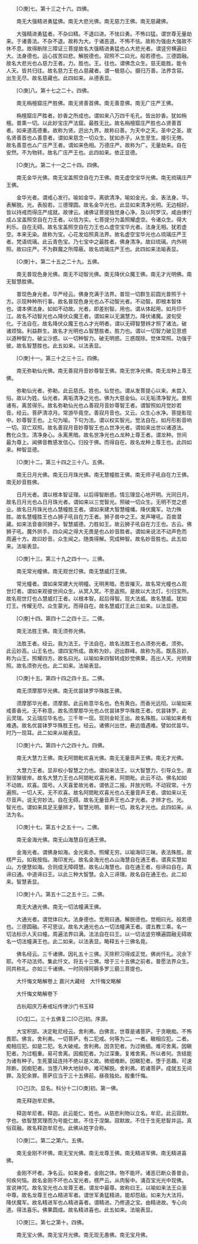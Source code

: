 <!-- { "loadSidebar": true } -->
　　[○庚]七。第十三之十六。四佛。

　　南无大强精进勇猛佛。南无大悲光佛。南无慈力王佛。南无慈藏佛。

　　大强精进勇猛者。不杂曰精。不退曰进。不怯曰勇。不怖曰猛。谓世尊无量劫来。于诸善法。不杂不退。故称为大。于诸恶道。不怖不怯。故称为强由大强故不休不息。故得断除三障证三菩提故名大强精进勇猛也△大悲光者。谓竖穷横遍曰大。法身德也。运心拔苦曰悲。解脱德也。寂照不二曰光。般若德也。三德圆融。故名大悲光也△慈力王者。力。胜也。王。往也。谓佛念众生。慈无能胜。能令人天。皆共归往。故名慈力王也△慈藏者。谓一极慈心。摄归万善。法界含容。出生无尽。故名慈藏也。此四如来。从德表显。

　　[○庚]八。第十七之二十。四佛。

　　南无栴檀窟庄严胜佛。南无贤善首佛。南无善意佛。南无广庄严王佛。

　　栴檀窟庄严胜者。妙香之所成也。谓如来八万四千毛孔。皆出妙香。犹如栴檀。普熏一切。以此妙宝庄严法窟。最胜无比。故名栴檀窟庄严胜也△贤善首者。如来道高德重。故称为贤。迥出九界。故称曰善。为天中之天。圣中之圣。故名贤善首也△善意者。谓如来慈念一切众生。犹如赤子。从生至生。接引无倦。故名善意也△广庄严王者。谓如来色相。万德庄严。故称为广。无量劫来。自在安然。不为物转。故名广庄严王也。此四如来。依正显德。

　　[○庚]九。第二十一之二十四。四佛。

　　南无金华光佛。南无宝盖照空自在力王佛。南无虚空宝华光佛。南无琉璃庄严王佛。

　　金华光者。谓戒心发行。喻如金华。离欲清净。喻如金光。金。表法身。华。表解脱。光。表般若。三德理圆。故名金华光也。此显如来清净光明。无边相好。皆以持戒而得庄严成就。故律云。诸佛证菩提独觉身心净。及以阿罗汉。咸由律行成△宝盖照空自在力王者。以信为实。七菩提分为盖照耀虚空。令诸众生。得大利乐。自在无碍。故名宝盖照空自在力王也△虚空宝华光者。法身无相。犹若虚空。本来无染。故称为宝。心花发焰照真法界。故名虚空宝华光也△琉璃庄严王者。梵语琉璃。此云青色宝。乃七宝中之最胜者。佛身清净。故曰琉璃。内外明照。故曰庄严。不为群魔之所障蔽。故名琉璃庄严王也。此四如来法喻表显。

　　[○庚]十。第二十五之二十九。五佛。

　　南无普现色身光佛。南无不动智光佛。南无降伏众魔王佛。南无才光明佛。南无智慧胜佛。

　　普现色身光者。华严经云。佛身充满于法界。普现一切群生前圆光普照于十方。示现种种所行事。故名普现色身光也△不动智光者。不动智。即根本智体也。谓本佛法身。如如不动故。光者。即差别智。用也。谓从体起用。如月印千江。故名不动智光也△降伏众魔王者。谓如来以无漏慧力。降伏诸魔。波旬受化。于法自在。故名降伏众魔王也△才光明者。谓以无碍智慧辨才照了诸法。破诸烦恼。利益群生。故名才光明也△智慧胜者。胜力也。谓以一切智力破见思惑以道种智力。破尘沙惑。以一切种智力。破无明惑。三惑既除。觉体常照。功强于彼。故名智慧胜也。此五如来。以法表显。

　　[○庚]十一。第三十之三十三。四佛。

　　南无弥勒仙光佛。南无善寂月音妙尊智王佛。南无世净光佛。南无龙种上尊王佛。

　　弥勒仙光者。弥勒。此云慈氏。姓也。仙觉也。谓从发菩提心以来。未尝入俗。故以为姓。仙光者。离垢清净之光也。佛为大慈金仙。以无垢清净智光。普照诸有。离苦得乐。故名弥勒仙光也△善寂月音妙尊智王者。谓智照如月觉妙若音。经云。菩萨清凉月。常游毕竟空。善寂月音也。又云。众生心水净。菩提影现中。妙尊智王也。上句为喻。下句为法。谓以权实智光。觉法自在。如月形影音响一切。双亡双照。故名善寂月音妙尊智王也△世净光者。谓如来出世以诸道法。教化众生。清净身心。永离黑暗。故名世净光也△龙种上尊王者。谓龙种。世间最为尊上。闻佛音教感发信心。归投于佛。而得自在。故名龙种上尊王也。此四如来。种智显德。

　　[○庚]十二。第三十四之三十八。五佛。

　　南无日月光佛。南无日月珠光佛。南无慧幢胜王佛。南无师子吼自在力王佛。南无妙音胜佛。

　　日月光者。谓以根本智证理。以后得智断惑。情忘理显心地开明。光同日月。故名日月光也△日月珠光者。谓如来以三觉智光。照破一切众生。无明不觉之惑业。故名日月珠光也△慧幢胜王者。谓如来建大智慧幢幡。降伏魔军。功力殊胜。故名慧幢胜王也△狮子吼自在力王者。狮子兽中之王。发声哮吼。百兽潜藏。如来法音奋同狮子。智慧威德。力胜如王。故云狮子吼自在力王也。古云。佛狮子吼。魔外拱手。四众闻之得大无畏是也△妙音胜者。谓如来说法不动声色而周遍十方。故曰妙音。众生闻之。随类得解。究成种智。故名妙音胜也。此五如来。法喻表显。

　　[○庚]十三。第三十九之四十一。三佛。

　　南无常光幢佛。南无观世灯佛。南无慧威灯王佛。

　　常光幢者。谓如来常建大光明幢。无明黑暗。悉皆摧灭。故名常光幢也△观世灯者。谓如来观彼世间众生。从冥入冥。不思返照。是故以大法灯。引归宝所。故名观世灯也△慧威灯王者。以根本智。起后得智。现大法威。故名慧威。犹如灯王。传耀无尽。众生蒙光。而得自在。故名慧威灯王此三如来。以法显德。

　　[○庚]十四。第四十二之四十三。二佛。

　　南无法胜王佛。南无须弥光佛。

　　法胜王者。经云。我为法王。于法自在。故名法胜王也△须弥光者。须弥。此云妙高。山王名也。谓四宝所成。故称为妙。迥出群峰。故称为高。既高且妙。称为山王。照耀四方。故名曰光。以喻如来四智转成妙觉佛果。高出人天。光明普照。故名须弥光也。此二如来。法喻表显。

　　[○庚]十五。第四十四之四十五。二佛。

　　南无须摩那华光佛。南无优昙钵罗华殊胜王佛。

　　须摩那华光者。须摩那。此云称意华名也。色有黄白。而香光远彻。以喻如来戒善香光。无不称意。故名须摩那华光也△优昙钵罗华殊胜王者。优昙钵罗。此云灵瑞。又云瑞应华名也。三千年一现。现则金轮王出。故名殊胜。以喻如来希有难遇。故名优昙钵罗华殊胜王也。经云。诸佛兴出世。悬远值遇难。譬如优昙华。时乃一现耳。此二如来从喻表显。

　　[○庚]十六。第四十六之四十九。四佛。

　　南无大慧力王佛。南无阿閦毗欢喜光佛。南无无量音声王佛。南无才光佛。

　　大慧力王者。显非权小智慧之力也。谓如来法王。以大智慧力。引导众生。直到涅槃彼岸。故名大慧力王也△阿閦毗欢喜光者。阿閦毗。此云不动。佛名如如不动故。欢喜。国号。人天喜爱故光者。谓依正二报。并放光明。不动寂常。十方遍照。一切人天。无不欢喜。故名阿閦毗欢喜光也△无量音声王者。谓如来以无尽音声。说无穷妙法。自在无碍。故名无量音声王也△才光者。才辨才也。光。智光也。谓如来具足无量辨才。智慧光明。普利一切。故名才光也。此四如来。从法为名。

　　[○庚]十七。第五十之五十一。二佛。

　　南无金海光佛。南无山海慧自在通王佛。

　　金海光者。谓佛身如海。金光紫赤。照耀无穷。以喻海印三昧。表法殊胜。故楞严云。如我按指。海印发光。故名金海光也△山海慧自在通王者。谓真实慧如山。方便慧如海。合则成无障碍慧。故名山海慧也。自在通王者。俗谛曰自在。真谛曰通。中道谛曰王。以此三种大智慧。会入三谛理。故名自在通王也。此二如来。智慧表显。

　　[○庚]十八。第五十二之五十三。二佛。

　　南无大通光佛。南无一切法幢满王佛。

　　大通光者。谓觉体曰大。法身德也。觉用曰通。解脱德也。觉相曰光。般若德也。三德圆融。不可思议。故名大通光也△一切法幢满王者。谓五教三乘。名一切法标示人天曰幢。周遍法界曰满。法法自在曰王。以一切法竖穷横遍圆融无碍故名一切法幢满王也。此二如来。以法表显。略释五十三佛名竟。

　　佛名经云。三千诸佛。因礼五十三佛。灭除积习得成正觉。佛尚忏礼。况余下耶。今不动法师。集此忏文。将五十三佛。增于三十五佛之前者。普愿法界众生。同共称礼。亦如三千诸佛。一时同得阿耨多罗三藐三菩提也。

　　大忏悔文略解卷上
嘉兴大藏经　大忏悔文略解


　　大忏悔文略解卷下

　　古杭昭庆万寿戒坛传律沙门书玉释

　　[○戊]二。三十五佛复二[○己]初。序源。

　　大宝积部。决定毗尼经云。舍利弗。白佛言。世尊是诸菩萨。于贪瞋痴。不怖畏耶。佛言。舍利弗。一切菩萨。有二犯戒。何等为二。一者。瞋相应犯。二者。痴相应犯。如是二犯。名大破戒。舍利弗。因贪犯者。为过微细。难可舍离。因瞋犯者。为过粗重。易可舍离。因痴犯者。为过深重。复难舍离。所以者何。贪结能为诸有种子。生死蔓延连持不绝以是义故。微细难断。因瞋犯者。堕于恶趣。可速除断。因痴犯者。当堕八种大地狱中。难可解脱。舍利弗。若诸菩萨。成就五无间罪。及犯余罪。菩萨应当于三十五佛前。昼夜独处。殷重忏悔。

　　[○己]次。显名。科分十二[○庚]初。第一佛。

　　南无释迦牟尼佛。

　　释迦牟尼者。释迦。此云能仁。姓也。从慈悲利物以立名。牟尼。此云寂默。字也。依智慧冥理而为号能仁故。不住于涅槃。寂默故。不住于生死悲智并运。真俗双融。故名释迦牟尼也。此佛从姓字合称。

　　[○庚]二。第二之第六。五佛。

　　南无金刚不坏佛。南无宝光佛。南无龙尊王佛。南无精进军佛。南无精进喜佛。

　　金刚不坏者。净名云。如来身者。金刚之体。物不能坏。诸恶已断众善普会。何疾何恼。故名金刚不坏也△宝光者。楞严云。从肉髻中。涌百宝光光中现佛。宣说神咒。故名宝光也△龙尊王者。谓龙中最尊。故称曰王。以喻如来法王众圣中尊。故名龙尊王也△精进军者。谓世军勇猛精进。能却怨敌。如来为大法将。降伏魔军。故名精进军也△精进喜者。谓精进。乃修道之宝。由精进故。专心向道。得法喜乐。佛果圆成。故名精进喜也。此五如来。法喻表显。

　　[○庚]三。第七之第十。四佛。

　　南无宝火佛。南无宝月光佛。南无现无愚佛。南无宝月佛。

